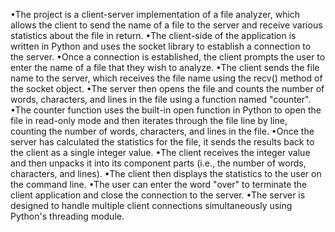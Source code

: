 •The project is a client-server implementation of a file analyzer, which allows the client to send the name of a file to the server and receive various statistics about the file in return.
•The client-side of the application is written in Python and uses the socket library to establish a connection to the server.
•Once a connection is established, the client prompts the user to enter the name of a file that they wish to analyze.
•The client sends the file name to the server, which receives the file name using the recv() method of the socket object.
•The server then opens the file and counts the number of words, characters, and lines in the file using a function named "counter".
•The counter function uses the built-in open function in Python to open the file in read-only mode and then iterates through the file line by line, counting the number of words, characters, and lines in the file.
•Once the server has calculated the statistics for the file, it sends the results back to the client as a single integer value.
•The client receives the integer value and then unpacks it into its component parts (i.e., the number of words, characters, and lines).
•The client then displays the statistics to the user on the command line.
•The user can enter the word "over" to terminate the client application and close the connection to the server.
•The server is designed to handle multiple client connections simultaneously using Python's threading module.
